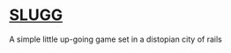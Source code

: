 # [SLUGG](http://1j01.github.io/slugg/)

A simple little up-going game set in a distopian city of rails
